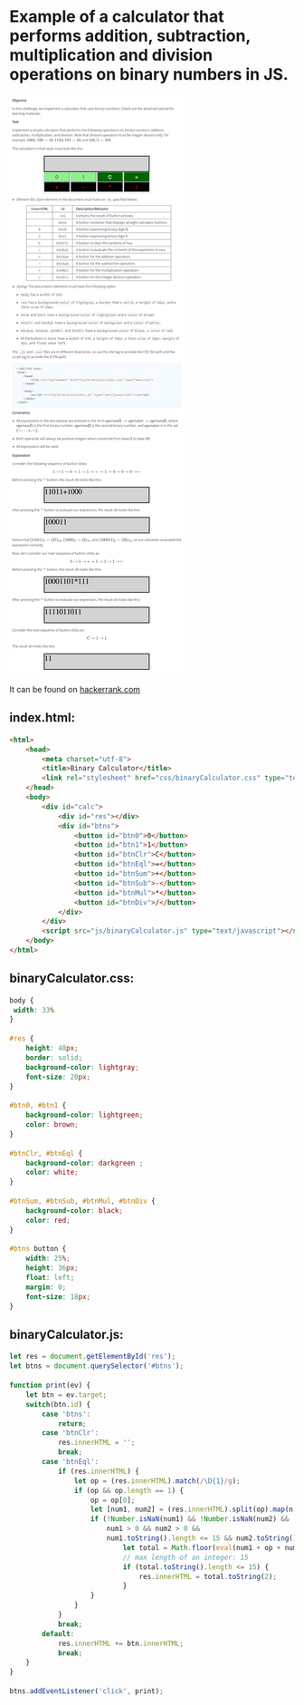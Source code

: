 # Example of a calculator that performs addition, subtraction, multiplication and division operations on binary numbers in JS.

![Problem description](https://github.com/girls-incode/js-binary-numbers-operations/blob/master/hackerrank-challenges-js10-binary-calculator.png)

It can be found on [hackerrank.com](https://www.hackerrank.com/challenges/js10-binary-calculator/problem)

## index.html:

```html
<html>
    <head>
        <meta charset="utf-8">
        <title>Binary Calculator</title>
        <link rel="stylesheet" href="css/binaryCalculator.css" type="text/css">
    </head>
    <body>
        <div id="calc">
            <div id="res"></div>
            <div id="btns">
                <button id="btn0">0</button>
                <button id="btn1">1</button>
                <button id="btnClr">C</button>
                <button id="btnEql">=</button>
                <button id="btnSum">+</button>
                <button id="btnSub">-</button>
                <button id="btnMul">*</button>
                <button id="btnDiv">/</button>
            </div>
        </div>
        <script src="js/binaryCalculator.js" type="text/javascript"></script>
    </body>
</html>
```
## binaryCalculator.css:

```css
body {
 width: 33%   
}

#res {
    height: 48px;
    border: solid;
    background-color: lightgray;
    font-size: 20px;
}

#btn0, #btn1 {
    background-color: lightgreen;
    color: brown;
}

#btnClr, #btnEql {
    background-color: darkgreen ;
    color: white;
}

#btnSum, #btnSub, #btnMul, #btnDiv {
    background-color: black;
    color: red;
}

#btns button {
    width: 25%;
    height: 36px;
    float: left;
    margin: 0;
    font-size: 18px;
}
```

## binaryCalculator.js:

```javascript
let res = document.getElementById('res');
let btns = document.querySelector('#btns');

function print(ev) {
    let btn = ev.target;
    switch(btn.id) {
        case 'btns':
            return;
        case 'btnClr':
            res.innerHTML = '';
            break;
        case 'btnEql':
            if (res.innerHTML) {
                let op = (res.innerHTML).match(/\D{1}/g);
                if (op && op.length == 1) {
                    op = op[0];
                    let [num1, num2] = (res.innerHTML).split(op).map(n => Number(parseInt(n, 2)));
                    if (!Number.isNaN(num1) && !Number.isNaN(num2) && 
                        num1 > 0 && num2 > 0 && 
                        num1.toString().length <= 15 && num2.toString().length <= 15) {
                            let total = Math.floor(eval(num1 + op + num2));
                            // max length of an integer: 15
                            if (total.toString().length <= 15) {
                                res.innerHTML = total.toString(2);
                            }
                    }
                }
            }
            break;
        default:
            res.innerHTML += btn.innerHTML;
            break;
    }
}

btns.addEventListener('click', print);
```